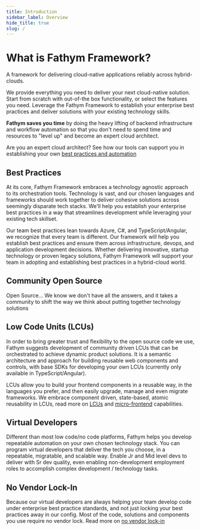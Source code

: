 ```yaml
---
title: Introduction
sidebar_label: Overview
hide_title: true
slug: /
---
```


# What is Fathym Framework?

A framework for delivering cloud-native applications reliably across hybrid-clouds.  

We provide everything you need to deliver your next cloud-native solution.  Start from scratch with out-of-the box functionality, or select the features you need.  Leverage the Fathym Framework to establish your enterprise best practices and deliver solutions with your existing technology skills.

**Fathym saves you time** by doing the heavy lifting of backend infrastructure and workflow automation so that you don't need to spend time and resources to "level up" and become an expert cloud architect.  

Are you an expert cloud architect?  See how our tools can support you in establishing your own [best practices and automation](developers/infrastructure)

## Best Practices

At its core, Fathym Framework embraces a technology agnostic approach to its orchestration tools.  Technology is vast, and our chosen languages and frameworks should work together to deliver cohesive solutions across seemingly disparate tech stacks.  We'll help you establish your enterprise best practices in a way that streamlines development while leveraging your existing tech skillset.  

Our team best practices lean towards Azure, C#, and TypeScript/Angular, we recognize that every team is different.  Our framework will help you establish best practices and ensure them across infrastructure, devops, and application development decisions.  Whether delivering innovative, startup technology or proven legacy solutions, Fathym Framework will support your team in adopting and establishing best practices in a hybrid-cloud world.

## Community Open Source

Open Source... We know we don't have all the answers, and it takes a community to shift the way we think about putting together technology solutions

## Low Code Units (LCUs)

In order to bring greater trust and flexibility to the open source code we use, Fathym suggests development of community driven LCUs that can be orchestrated to achieve dynamic product solutions.  It is a semantic architecture and approach for building reusable web components and controls, with base SDKs for developing your own LCUs (currently only available in TypeScript/Angular).

LCUs allow you to build your frontend components in a reusable way, in the languages you prefer, and then easily upgrade, manage and even migrate frameworks.  We embrace component driven, state-based, atomic reusability in LCUs, read more on [LCUs](developers/applications/low-code-units/overview) and [micro-frontend](developers/applications/micro-frontends/overview) capabilities.

## Virtual Developers

Different than most low code/no code platforms, Fathym helps you develop repeatable automation on your own chosen technology stack.  You can program virtual developers that deliver the tech you choose, in a repeatable, migratable, and scalable way.  Enable Jr and Mid level devs to deliver with Sr dev quality, even enabling non-development employment roles to accomplish complex development / technology tasks.

## No Vendor Lock-In

Because our virtual developers are always helping your team develop code under enterprise best practice standards, and not just locking your best practices away in our config.  Most of the code, solutions and components you use require no vendor lock.  Read more on [no vendor lock-in](developers/no-vendor-lock-in)
